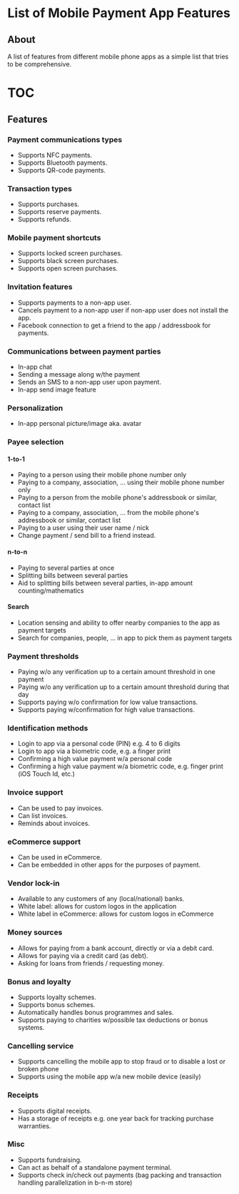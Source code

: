 # List of Mobile Payment App Features

## About

A list of features from different mobile phone apps as a simple list that tries to be comprehensive.

# TOC

<!-- toc -->

## Features

### Payment communications types

- Supports NFC payments.
- Supports Bluetooth payments.
- Supports QR-code payments.

### Transaction types

- Supports purchases.
- Supports reserve payments.
- Supports refunds.

### Mobile payment shortcuts

- Supports locked screen purchases.
- Supports black screen purchases.
- Supports open screen purchases.

### Invitation features

- Supports payments to a non-app user.
- Cancels payment to a non-app user if non-app user does not install the app.
- Facebook connection to get a friend to the app / addressbook for payments.

### Communications between payment parties

- In-app chat
- Sending a message along w/the payment
- Sends an SMS to a non-app user upon payment.
- In-app send image feature

### Personalization

- In-app personal picture/image aka. avatar

### Payee selection

#### 1-to-1

- Paying to a person using their mobile phone number only
- Paying to a company, association, ... using their mobile phone number only
- Paying to a person from the mobile phone's addressbook or similar, contact list
- Paying to a company, association, ... from the mobile phone's addressbook or similar, contact list
- Paying to a user using their user name / nick
- Change payment / send bill to a friend instead.

#### n-to-n

- Paying to several parties at once
- Splitting bills between several parties
- Aid to splitting bills between several parties, in-app amount counting/mathematics

#### Search

- Location sensing and ability to offer nearby companies to the app as payment targets
- Search for companies, people, ... in app to pick them as payment targets

### Payment thresholds

- Paying w/o any verification up to a certain amount threshold in one payment
- Paying w/o any verification up to a certain amount threshold during that day
- Supports paying w/o confirmation for low value transactions.
- Supports paying w/confirmation for high value transactions.

### Identification methods

- Login to app via a personal code (PIN) e.g. 4 to 6 digits
- Login to app via a biometric code, e.g. a finger print
- Confirming a high value payment w/a personal code
- Confirming a high value payment w/a biometric code, e.g. finger print (iOS Touch Id, etc.)

### Invoice support

- Can be used to pay invoices.
- Can list invoices.
- Reminds about invoices.

### eCommerce support

- Can be used in eCommerce.
- Can be embedded in other apps for the purposes of payment.

### Vendor lock-in

- Available to any customers of any (local/national) banks.
- White label: allows for custom logos in the application
- White label in eCommerce: allows for custom logos in eCommerce

### Money sources

- Allows for paying from a bank account, directly or via a debit card.
- Allows for paying via a credit card (as debt).
- Asking for loans from friends / requesting money.

### Bonus and loyalty

- Supports loyalty schemes.
- Supports bonus schemes.
- Automatically handles bonus programmes and sales.
- Supports paying to charities w/possible tax deductions or bonus systems.

### Cancelling service

- Supports cancelling the mobile app to stop fraud or to disable a lost or broken phone
- Supports using the mobile app w/a new mobile device (easily)

### Receipts

- Supports digital receipts.
- Has a storage of receipts e.g. one year back for tracking purchase warranties.

### Misc

- Supports fundraising.
- Can act as behalf of a standalone payment terminal.
- Supports check in/check out payments (bag packing and transaction handling parallelization in b-n-m store)
